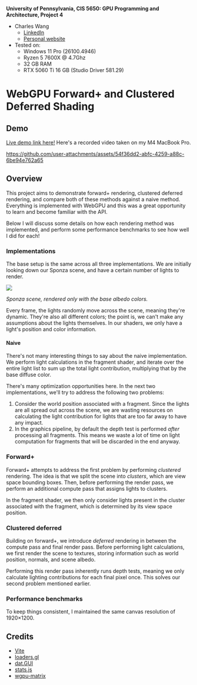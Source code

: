 **University of Pennsylvania, CIS 5650: GPU Programming and Architecture, Project 4**

- Charles Wang
  - [LinkedIn](https://linkedin.com/in/zwcharl)
  - [Personal website](https://charleszw.com)
- Tested on:
  - Windows 11 Pro (26100.4946)
  - Ryzen 5 7600X @ 4.7Ghz
  - 32 GB RAM
  - RTX 5060 Ti 16 GB (Studio Driver 581.29)

# WebGPU Forward+ and Clustered Deferred Shading

## Demo

[Live demo link here!](https://aczw.github.io/webgpu-forward-plus-and-clustered-deferred) Here's a recorded video taken on my M4 MacBook Pro.

https://github.com/user-attachments/assets/54f36dd2-abfc-4259-a88c-6be94e762a65

## Overview

This project aims to demonstrate forward+ rendering, clustered deferred rendering, and compare both of these methods against a naive method. Everything is implemented with WebGPU and this was a great opportunity to learn and become familiar with the API.

Below I will discuss some details on how each rendering method was implemented, and perform some performance benchmarks to see how well I did for each!

### Implementations

The base setup is the same across all three implementations. We are initially looking down our Sponza scene, and have a certain number of lights to render.

![](images/sponza_albedo.png)

_Sponza scene, rendered only with the base albedo colors._

Every frame, the lights randomly move across the scene, meaning they're dynamic. They're also all different colors; the point is, we can't make any assumptions about the lights themselves. In our shaders, we only have a light's position and color information.

#### Naive

There's not many interesting things to say about the naive implementation. We perform light calculations in the fragment shader, and iterate over the entire light list to sum up the total light contribution, multiplying that by the base diffuse color.

There's many optimization opportunities here. In the next two implementations, we'll try to address the following two problems:

1. Consider the world position associated with a fragment. Since the lights are all spread out across the scene, we are wasting resources on calculating the light contribution for lights that are too far away to have any impact.
2. In the graphics pipeline, by default the depth test is performed _after_ processing all fragments. This means we waste a lot of time on light computation for fragments that will be discarded in the end anyway.

### Forward+

Forward+ attempts to address the first problem by performing _clustered_ rendering. The idea is that we split the scene into _clusters_, which are view space bounding boxes. Then, before performing the render pass, we perform an additional compute pass that assigns lights to clusters.

In the fragment shader, we then only consider lights present in the cluster associated with the fragment, which is determined by its view space position.

### Clustered deferred

Building on forward+, we introduce _deferred_ rendering in between the compute pass and final render pass. Before performing light calculations, we first render the scene to textures, storing information such as world position, normals, and scene albedo.

Performing this render pass inherently runs depth tests, meaning we only calculate lighting contributions for each final pixel once. This solves our second problem mentioned earlier.

### Performance benchmarks

To keep things consistent, I maintained the same canvas resolution of 1920×1200.

## Credits

- [Vite](https://vitejs.dev/)
- [loaders.gl](https://loaders.gl/)
- [dat.GUI](https://github.com/dataarts/dat.gui)
- [stats.js](https://github.com/mrdoob/stats.js)
- [wgpu-matrix](https://github.com/greggman/wgpu-matrix)
